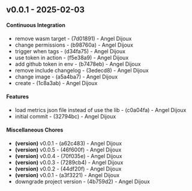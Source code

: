 ## v0.0.1 - 2025-02-03
#### Continuous Integration
- remove wasm target - (7d01891) - Angel Dijoux
- change permissions - (b98760a) - Angel Dijoux
- trigger when tags - (d34fa75) - Angel Dijoux
- use token in action - (f5e38a9) - Angel Dijoux
- add github token in env - (b7478eb) - Angel Dijoux
- remove include changelog - (3edecd8) - Angel Dijoux
- change image - (a5a4ba7) - Angel Dijoux
- create - (1c8a3ab) - Angel Dijoux
#### Features
- load metrics json file instead of use the lib - (c0a04fa) - Angel Dijoux
- initial commit - (32794bc) - Angel Dijoux
#### Miscellaneous Chores
- **(version)** v0.0.1 - (a62c483) - Angel Dijoux
- **(version)** v0.0.5 - (46f600f) - Angel Dijoux
- **(version)** v0.0.4 - (70f035e) - Angel Dijoux
- **(version)** v0.0.3 - (7289cb4) - Angel Dijoux
- **(version)** v0.0.2 - (44df20f) - Angel Dijoux
- **(version)** v0.0.1 - (a3f3221) - Angel Dijoux
- downgrade project version - (4b759d2) - Angel Dijoux


